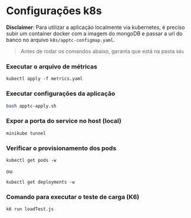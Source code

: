 # Configurações k8s
**Disclaimer**: Para utilizar a aplicação localmente via kubernetes, é preciso subir um container docker com a imagem do mongoDB e passar a url do banco no arquivo `k8s/apptc-configmap.yaml`.

> Antes de rodar os comandos abaixo, garanta que está na pasta `k8s`

### Executar o arquivo de métricas
```
kubectl apply -f metrics.yaml
```

### Executar configurações da aplicação
```bash
bash apptc-apply.sh
```

### Expor a porta do service no host (local)
```
minikube tunnel
```

### Verificar o provisionamento dos pods
```
kubectl get pods -w
```
ou
```
kubectl get deployments -w
```

### Comando para executar o teste de carga (K6)
```
k6 run loadTest.js
```